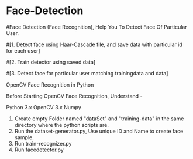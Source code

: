 # Face-Detection

#Face Detection (Face Recognition), Help You To Detect Face Of Particular User. 

#[1. Detect face using Haar-Cascade file, and save data with particular id for each user] 

#[2. Train detector using saved data] 

#[3. Detect face for particular user matching trainingdata and data]

OpenCV Face Recognition in Python

Before Starting OpenCV Face Recognition, Understand - 

Python 3.x
OpenCV 3.x
Numpy

1. Create empty Folder named "dataSet" and "training-data" in the same directory where the python scripts are. 
2. Run the dataset-generator.py, Use unique ID and Name to create face sample.
3. Run train-recognizer.py
4. Run facedetector.py
